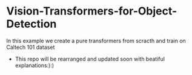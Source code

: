 # Vision-Transformers-for-Object-Detection
In this example we create a pure transformers from scracth and train on Caltech 101 dataset


* This repo will be rearranged and updated soon with beatiful explanations:):)
